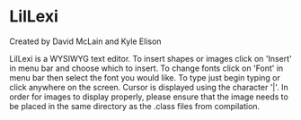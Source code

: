# LilLexi

Created by David McLain and Kyle Elison

LilLexi is a WYSIWYG text editor.
To insert shapes or images click on 'Insert' in menu bar and choose which to insert.
To change fonts click on 'Font' in menu bar then select the font you would like.
To type just begin typing or click anywhere on the screen.
Cursor is displayed using the character '|'.
In order for images to display properly, please ensure that the image needs to be placed in the same directory as the .class files from compilation.
